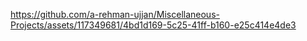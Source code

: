 

https://github.com/a-rehman-ujjan/Miscellaneous-Projects/assets/117349681/4bd1d169-5c25-41ff-b160-e25c414e4de3

